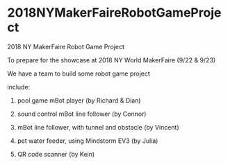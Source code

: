 # 2018NYMakerFaireRobotGameProject
2018 NY MakerFaire Robot Game Project

To prepare for the showcase at 2018 NY World MakerFaire (9/22 & 9/23)

We have a team to build some robot game project

include:

1. pool game mBot player (by Richard & Dian)

2. sound control mBot line follower (by Connor)

3. mBot line follower, with tunnel and obstacle (by Vincent)

4. pet water feeder, using Mindstorm EV3 (by Julia)

5. QR code scanner   (by Kein)
